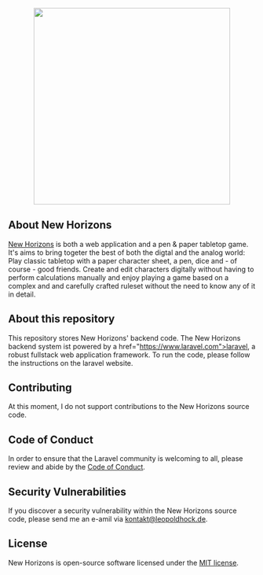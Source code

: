 <p align="center"><a href="https://laravel.com" target="_blank"><img src="https://raw.githubusercontent.com/laravel/art/master/logo-lockup/5%20SVG/2%20CMYK/1%20Full%20Color/laravel-logolockup-cmyk-red.svg" width="400"></a></p>

## About New Horizons
<a href=https://www.new-horizons-game.com>New Horizons</a> is both a web application and a pen & paper tabletop game. It's aims to bring togeter the best of both the digtal and the analog world: Play classic tabletop with a paper character sheet, a pen, dice and - of course - good friends. Create and edit characters digitally without having to perform calculations manually and enjoy playing a game based on a complex and and carefully crafted ruleset without the need to know any of it in detail.

## About this repository
This repository stores New Horizons' backend code. The New Horizons backend system ist powered by a href="https://www.laravel.com">laravel</a>, a robust fullstack web application framework. To run the code, please follow the instructions on the laravel website.

## Contributing

At this moment, I do not support contributions to the New Horizons source code.

## Code of Conduct

In order to ensure that the Laravel community is welcoming to all, please review and abide by the [Code of Conduct](https://laravel.com/docs/contributions#code-of-conduct).

## Security Vulnerabilities

If you discover a security vulnerability within the New Horizons source code, please send me an e-amil via <a href="mailto:kontakt@leopoldhock.de">kontakt@leopoldhock.de</a>.

## License

New Horizons is open-source software licensed under the [MIT license](https://opensource.org/licenses/MIT).
